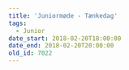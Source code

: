 ```yaml
---
title: 'Juniormøde - Tænkedag'
tags:
  - Junior
date_start: 2018-02-20T18:00:00
date_end: 2018-02-20T20:00:00
old_id: 7022
---
```

